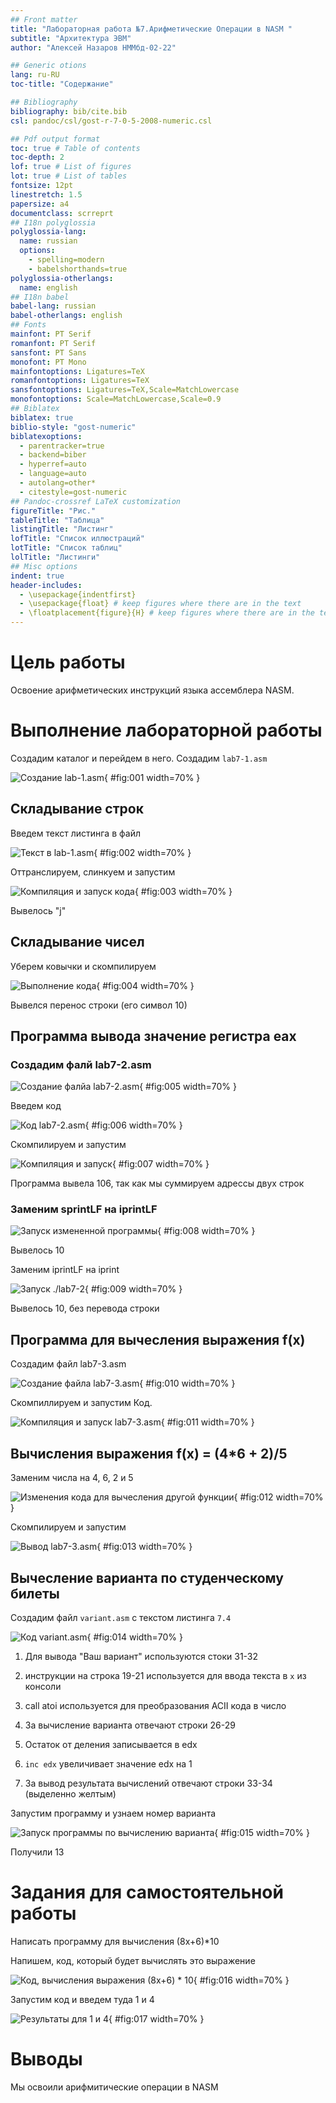 ```yaml
---
## Front matter
title: "Лабораторная работа №7.Арифметические Операции в NASM "
subtitle: "Архитектура ЭВМ"
author: "Алексей Назаров НММбд-02-22"

## Generic otions
lang: ru-RU
toc-title: "Содержание"

## Bibliography
bibliography: bib/cite.bib
csl: pandoc/csl/gost-r-7-0-5-2008-numeric.csl

## Pdf output format
toc: true # Table of contents
toc-depth: 2
lof: true # List of figures
lot: true # List of tables
fontsize: 12pt
linestretch: 1.5
papersize: a4
documentclass: scrreprt
## I18n polyglossia
polyglossia-lang:
  name: russian
  options:
	- spelling=modern
	- babelshorthands=true
polyglossia-otherlangs:
  name: english
## I18n babel
babel-lang: russian
babel-otherlangs: english
## Fonts
mainfont: PT Serif
romanfont: PT Serif
sansfont: PT Sans
monofont: PT Mono
mainfontoptions: Ligatures=TeX
romanfontoptions: Ligatures=TeX
sansfontoptions: Ligatures=TeX,Scale=MatchLowercase
monofontoptions: Scale=MatchLowercase,Scale=0.9
## Biblatex
biblatex: true
biblio-style: "gost-numeric"
biblatexoptions:
  - parentracker=true
  - backend=biber
  - hyperref=auto
  - language=auto
  - autolang=other*
  - citestyle=gost-numeric
## Pandoc-crossref LaTeX customization
figureTitle: "Рис."
tableTitle: "Таблица"
listingTitle: "Листинг"
lofTitle: "Список иллюстраций"
lotTitle: "Список таблиц"
lolTitle: "Листинги"
## Misc options
indent: true
header-includes:
  - \usepackage{indentfirst}
  - \usepackage{float} # keep figures where there are in the text
  - \floatplacement{figure}{H} # keep figures where there are in the text
---
```


# Цель работы

Освоение арифметических инструкций языка ассемблера NASM.

# Выполнение лабораторной работы


Создадим каталог и перейдем в него. Создадим `lab7-1.asm`

![Создание `lab-1.asm`](image/1.png){ #fig:001 width=70% }

## Складывание строк

Введем текст листинга в файл 

![Текст в lab-1.asm](image/2.png){ #fig:002 width=70% }

Оттранслируем, слинкуем и запустим

![Компиляция  и запуск кода](image/3.png){ #fig:003 width=70% }

Вывелось "j" 

## Складывание чисел

Уберем ковычки и скомпилируем 

![Выполнение кода](image/4.png){ #fig:004 width=70% }

Вывелся перенос строки (его символ 10)

## Программа вывода значение регистра eax

### Создадим фалй lab7-2.asm

![Создание фалйа lab7-2.asm](image/5.png){ #fig:005 width=70% }

Введем код

![Код lab7-2.asm](image/6.png){ #fig:006 width=70% }

Скомпилируем и запустим 

![Компиляция и запуск](image/7.png){ #fig:007 width=70% }

Программа вывела 106, так как мы суммируем адрессы двух строк

### Заменим sprintLF на iprintLF

![Запуск измененной программы ](image/8.png){ #fig:008 width=70% }

Вывелось 10

Заменим iprintLF на iprint

![Запуск ./lab7-2](image/9.png){ #fig:009 width=70% }

Вывелось 10, без перевода строки

## Программа для вычесления выражения f(x)

Создадим файл lab7-3.asm

![Создание файла `lab7-3.asm`](image/10.png){ #fig:010 width=70% }

Скомпиллируем и  запустим Код. 

![Компиляция и запуск `lab7-3.asm`](image/11.png){ #fig:011 width=70% }

## Вычисления выражения f(x) = (4*6 + 2)/5

Заменим числа на 4, 6, 2 и 5

![Изменения кода для вычесления другой функции](image/12.png){ #fig:012 width=70% }

Скомпилируем и запустим

![Вывод  lab7-3.asm](image/13.png){ #fig:013 width=70% }

## Вычесление варианта по студенческому билеты

Создадим файл `variant.asm` с текстом листинга `7.4` 

![Код variant.asm](image/14.png){ #fig:014 width=70% }

1. Для вывода  "Ваш вариант" используются стоки 31-32 

2. инструкции на строка 19-21  используется для ввода текста в `x` из консоли

3. call atoi используется для преобразования ACII кода в число 

4. За вычисление варианта отвечают строки 26-29 

5. Остаток от деления записывается в edx

6.  `inc edx` увеличивает значение edx на 1

7.  За вывод результата вычислений отвечают строки 33-34 (выделенно желтым)


Запустим программу и узнаем номер варианта


![Запуск программы по вычислению варианта](image/15.png){ #fig:015 width=70% }

Получили 13

# Задания для самостоятельной работы

Написать программу для вычисления (8x+6)*10 

Напишем, код, который будет вычислять это выражение

![Код, вычисления выражения (8x+6) * 10](image/16.png){ #fig:016 width=70% }

Запустим код и введем туда 1 и 4

![Результаты для 1 и 4](image/17.png){ #fig:017 width=70% }


# Выводы

Мы освоили арифмитические операции в NASM 
